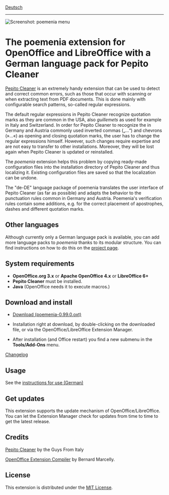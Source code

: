 [Deutsch](index)

--------------------------

![Screenshot: poemenia menu](Screenshots/menu-en.png)

# The poemenia extension for OpenOffice and LibreOffice with a German language pack for Pepito Cleaner

[Pepito Cleaner](https://pepitoweb.altervista.org/pepito_cleaner/index.php) is an extremely handy extension that can be used to detect and correct common errors, such as those that occur with scanning or when extracting text from PDF documents. This is done mainly with configurable search patterns, so-called regular expressions. 

The default regular expressions in Pepito Cleaner recognize quotation marks as they are common in the USA, also *guillemets* as used for example in Italy and Switzerland. In order for Pepito Cleaner to recognize the in Germany and Austria commonly used inverted commas („…“) and chevrons (»…«) as opening and closing quotation marks, the user has to change the regular expressions himself. However, such changes require expertise and are not easy to transfer to other installations. Moreover, they will be lost again when Pepito Cleaner is updated or reinstalled.

The *poemenia* extension helps this problem by copying ready-made configuration files into the installation directory of Pepito Cleaner and thus localizing it. Existing configuration files are saved so that the localization can be undone.

The "de-DE" language package of poemenia translates the user interface of Pepito Cleaner (as far as possible) and adapts the behavior to the punctuation rules common in Germany and Austria. Poemenia's verification rules contain some additions, e.g. for the correct placement of apostrophes, dashes and different quotation marks.

## Other languages

Although currently only a German language pack is available, you can add more language packs to *poemenia* thanks to its modular structure. You can find instructions on how to do this on the [project page](https://github.com/peter88213/poemenia).

## System requirements

* **OpenOffice.org 3.x** or **Apache OpenOffice 4.x** or **LibreOffice 6+**
* **Pepito Cleaner** must be installed.
* **Java** (OpenOffice needs it to execute macros.)

## Download and install

* [Download (poemenia-0.99.0.oxt)](https://raw.githubusercontent.com/peter88213/poemenia/main/poemenia-0.99.0.oxt)

* Installation right at download, by double-clicking on the downloaded file, or via the OpenOffice/LibreOffice Extension Manager.

* After installation (and Office restart) you find a new submenu in the **Tools/Add-Ons** menu.

[Changelog](changelog)

## Usage

See the [instructions for use (German)](help-de)

## Get updates

This extension supports the update mechanism of OpenOffice/LibreOffice. You can let the Extension Manager check for updates from time to time to get the latest release.

## Credits

[Pepito Cleaner](https://pepitoweb.altervista.org/pepito_cleaner/index.php) by the Guys From Italy

[OpenOffice Extension Compiler](https://wiki.openoffice.org/wiki/Extensions_Packager#Extension_Compiler) by Bernard Marcelly.


## License

This extension is distributed under the [MIT License](http://www.opensource.org/licenses/mit-license.php).

